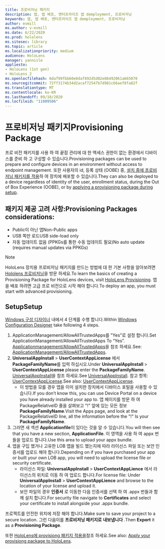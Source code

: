 ```yaml
---
title: 프로비저닝 패키지
description: 앱, 앱 배포, 엔터프라이즈 앱 demployment, 프로비저닝
keywords: 앱, 앱 배포, 엔터프라이즈 앱 demployment, 프로비저닝
author: evmill
ms.author: v-evmill
ms.date: 6/22/2020
ms.prod: hololens
ms.sitesec: library
ms.topic: article
ms.localizationpriority: medium
audience: HoloLens
manager: yannisle
appliesto:
- HoloLens (1st gen)
- HoloLens 2
ms.openlocfilehash: 6daf99fbb60e0daf892d5d02e86492061a665070
ms.sourcegitcommit: 72ff3174b34d2acaf72547b7d981c66aef8fa82f
ms.translationtype: MT
ms.contentlocale: ko-KR
ms.lasthandoff: 09/10/2020
ms.locfileid: "11009506"
---
```

# <span data-ttu-id="984c2-104">프로비저닝 패키지</span><span class="sxs-lookup"><span data-stu-id="984c2-104">Provisioning Package</span></span>

<span data-ttu-id="984c2-105">프로 비전 패키지를 사용 하 여 끝점 관리에 대 한 액세스 권한이 없는 환경에서 디바이스를 준비 하 고 구성할 수 있습니다.</span><span class="sxs-lookup"><span data-stu-id="984c2-105">Provisioning packages can be used to prepare and configure devices in an environment without access to endpoint management.</span></span> <span data-ttu-id="984c2-106">또한 사용자의 id, 등록 상태 (OOBE) 중, [설치 중에 프로비저닝 패키지를 적용](https://docs.microsoft.com/hololens/hololens-provisioning##apply-a-provisioning-package-to-hololens-during-setup)하 여 장치에 배포할 수 있습니다.</span><span class="sxs-lookup"><span data-stu-id="984c2-106">They can also be deployed to a device regardless of identity of the user, enrollment status, during the Out of Box Experience (OOBE), or by [applying a provisioning package during setup](https://docs.microsoft.com/hololens/hololens-provisioning##apply-a-provisioning-package-to-hololens-during-setup).</span></span>

## <span data-ttu-id="984c2-107">패키지 제공 고려 사항:</span><span class="sxs-lookup"><span data-stu-id="984c2-107">Provisioning Packages considerations:</span></span>
* <span data-ttu-id="984c2-108">Public이 아닌 앱</span><span class="sxs-lookup"><span data-stu-id="984c2-108">Non-Public apps</span></span>
* <span data-ttu-id="984c2-109">USB 쪽만 로드</span><span class="sxs-lookup"><span data-stu-id="984c2-109">USB side-load only</span></span>
* <span data-ttu-id="984c2-110">자동 업데이트 없음 (PPKGs를 통한 수동 업데이트 필요)</span><span class="sxs-lookup"><span data-stu-id="984c2-110">No auto update (requires manual updates via PPKGs)</span></span>

> [!NOTE] 
> <span data-ttu-id="984c2-111">HoloLens 장치용 프로비저닝 패키지를 만드는 방법에 대 한 기본 사항을 알아보려면 [Hololens 프로비저닝](https://docs.microsoft.com/hololens/hololens-provisioning)을 방문 하세요.</span><span class="sxs-lookup"><span data-stu-id="984c2-111">To learn the basics of creating a Provisioning Package for HoloLens devices, visit [HoloLens Provisioning](https://docs.microsoft.com/hololens/hololens-provisioning).</span></span> <span data-ttu-id="984c2-112">앱을 배포 하려면 고급 프로 비전으로 시작 해야 합니다.</span><span class="sxs-lookup"><span data-stu-id="984c2-112">To deploy an app, you must start with advanced provisioning.</span></span> 

## <span data-ttu-id="984c2-113">Setup</span><span class="sxs-lookup"><span data-stu-id="984c2-113">Setup</span></span>

<span data-ttu-id="984c2-114">[Windows 구성 디자이너](https://www.microsoft.com/store/productId/9NBLGGH4TX22) 내에서 4 단계를 수행 합니다.</span><span class="sxs-lookup"><span data-stu-id="984c2-114">Within [Windows Configuration Designer](https://www.microsoft.com/store/productId/9NBLGGH4TX22) take following 4 steps.</span></span>

1. <span data-ttu-id="984c2-115">ApplicationManagement/AllowAllTrustedApps를 "Yes"로 설정 합니다.</span><span class="sxs-lookup"><span data-stu-id="984c2-115">Set ApplicationManagement/AllowAllTrustedApps To “Yes”.</span></span> <span data-ttu-id="984c2-116">[Applicationmanagement/AllowAllTrustedApps](https://docs.microsoft.com/windows/client-management/mdm/policy-csp-applicationmanagement#applicationmanagement-allowalltrustedapps)을 참조 하세요.</span><span class="sxs-lookup"><span data-stu-id="984c2-116">See: [ApplicationManagement/AllowAllTrustedApps](https://docs.microsoft.com/windows/client-management/mdm/policy-csp-applicationmanagement#applicationmanagement-allowalltrustedapps).</span></span>
2. <span data-ttu-id="984c2-117">**UniversalAppInstall**  >  **UserContextAppLicense** 에서 **PackageFamilyName**를 입력 하십시오.</span><span class="sxs-lookup"><span data-stu-id="984c2-117">Under **UniversalAppInstall** > **UserContextAppLicense** please enter the **PackageFamilyName**.</span></span> <span data-ttu-id="984c2-118">[UniversalAppInstall](https://docs.microsoft.com/windows/configuration/wcd/wcd-universalappinstall)을 참조 하세요.</span><span class="sxs-lookup"><span data-stu-id="984c2-118">See [UniversalAppInstall](https://docs.microsoft.com/windows/configuration/wcd/wcd-universalappinstall).</span></span> <span data-ttu-id="984c2-119">참고 항목: [UserContextAppLicense](https://docs.microsoft.com/windows/configuration/wcd/wcd-universalappinstall#usercontextapplicense).</span><span class="sxs-lookup"><span data-stu-id="984c2-119">See also: [UserContextAppLicense](https://docs.microsoft.com/windows/configuration/wcd/wcd-universalappinstall#usercontextapplicense).</span></span>
    - <span data-ttu-id="984c2-120">이 방법을 모를 경우 앱을 이미 설치한 장치에서 디바이스 포털을 사용할 수 있습니다.</span><span class="sxs-lookup"><span data-stu-id="984c2-120">If you don’t know this, you can use Device Portal on a device you have already installed your app to.</span></span> <span data-ttu-id="984c2-121">앱 페이지를 방문 하 여 PackageRelativeID 줄을 살펴보고 "!" 앞에 있는 모든 정보 **PackageFamilyName**.</span><span class="sxs-lookup"><span data-stu-id="984c2-121">Visit the Apps page, and look at the PackageRelativeID line, all the information before the "!" Is your **PackageFamilyName**.</span></span>
3. <span data-ttu-id="984c2-122">그러면 새 섹션 **Applicationfile**이 있다는 것을 알 수 있습니다.</span><span class="sxs-lookup"><span data-stu-id="984c2-122">You will then see that you have a new section, **ApplicationFile**.</span></span> <span data-ttu-id="984c2-123">이 영역을 사용 하 여 appx 번들을 업로드 합니다.</span><span class="sxs-lookup"><span data-stu-id="984c2-123">Use this area to upload your appx bundle.</span></span> 
4. <span data-ttu-id="984c2-124">앱을 구입 했거나 고유한 LOB 앱을 빌드 했는지에 따라 라이선스 파일 또는 보안 인증서를 업로드 해야 합니다.</span><span class="sxs-lookup"><span data-stu-id="984c2-124">Depending on if you have purchased your app or built your own LOB app, you will need to upload the license file or security certificate.</span></span>
    - <span data-ttu-id="984c2-125">라이선스 파일: **UniversalAppInstall**  >  **UserContextAppLience** 에서 라이선스의 위치로 이동 하 여 업로드 합니다.</span><span class="sxs-lookup"><span data-stu-id="984c2-125">For license file: Under **UniversalAppInstall** > **UserContextAppLience** and browse to the location of your license and upload it.</span></span> 
    - <span data-ttu-id="984c2-126">보안 파일의 경우 **인증서** 로 이동한 다음 인증서를 선택 하 여 .appx 번들과 함께 설치 합니다.</span><span class="sxs-lookup"><span data-stu-id="984c2-126">For security file navigate to **Certificates** and select your certificate to install alongside your .appx bundle.</span></span> 

<span data-ttu-id="984c2-127">프로젝트를 안전한 위치에 저장 해야 합니다.</span><span class="sxs-lookup"><span data-stu-id="984c2-127">Make sure to save your project to a secure location.</span></span> <span data-ttu-id="984c2-128">그런 다음이를 **프로비저닝 패키지로** **내보냅니다** .</span><span class="sxs-lookup"><span data-stu-id="984c2-128">Then **Export** it as a **Provisioning Package**.</span></span>  
    
<span data-ttu-id="984c2-129">또한 [HoloLens에 provisiong 패키지 적용을](https://docs.microsoft.com/hololens/hololens-provisioning#apply-a-provisioning-package-to-hololens-during-setup)참조 하세요.</span><span class="sxs-lookup"><span data-stu-id="984c2-129">See also: [Apply your provisiong package to HoloLens](https://docs.microsoft.com/hololens/hololens-provisioning#apply-a-provisioning-package-to-hololens-during-setup).</span></span>

